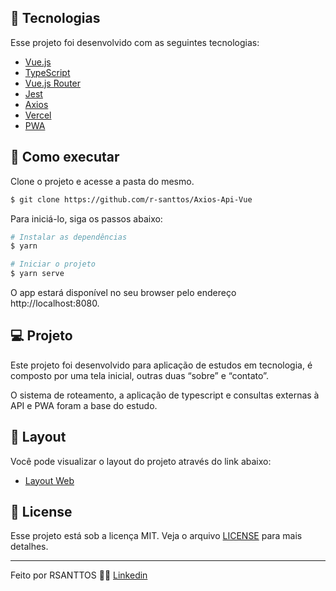 ## 🧪 Tecnologias

Esse projeto foi desenvolvido com as seguintes tecnologias:

- [Vue.js](https://vuejs.org/)
- [TypeScript](https://www.typescriptlang.org/)
- [Vue.js Router](https://router.vuejs.org/)
- [Jest](https://jestjs.io/)
- [Axios](https://axios-http.com/)
- [Vercel](https://vercel.com/)
- [PWA](https://developers.google.com/web/progressive-web-apps/)

## 🚀 Como executar

Clone o projeto e acesse a pasta do mesmo.

```bash
$ git clone https://github.com/r-santtos/Axios-Api-Vue
```

Para iniciá-lo, siga os passos abaixo:
```bash
# Instalar as dependências
$ yarn

# Iniciar o projeto
$ yarn serve
```
O app estará disponível no seu browser pelo endereço http://localhost:8080.

## 💻 Projeto

Este projeto foi desenvolvido para aplicação de estudos em tecnologia, é composto por uma tela inicial, outras duas “sobre” e “contato”.

O sistema de roteamento, a aplicação de typescript e consultas externas à API e PWA foram a base do estudo.

## 🔖 Layout

Você pode visualizar o layout do projeto através do link abaixo:

- [Layout Web](https://vue-dash-youtube.vercel.app/) 

## 📝 License

Esse projeto está sob a licença MIT. Veja o arquivo [LICENSE](LICENSE.md) para mais detalhes.

---

Feito por RSANTTOS 👋🏻 [Linkedin](https://www.linkedin.com/in/rsanttos89/)